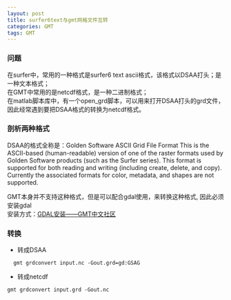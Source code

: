 ```yaml
---
layout: post
title: surfer6text与gmt网格文件互转
categories: GMT
tags: GMT
---
```


### 问题
在surfer中，常用的一种格式是surfer6 text ascii格式，该格式以DSAA打头；是一种文本格式；   
在GMT中常用的是netcdf格式，是一种二进制格式；  
在matlab脚本库中，有一个open_grd脚本，可以用来打开DSAA打头的grd文件，因此经常遇到要把DSAA格式的转换为netcdf格式。

### 剖析两种格式
DSAA的格式全称是：Golden Software ASCII Grid File Format
This is the ASCII-based (human-readable) version of one of the raster formats used by Golden Software products (such as the Surfer series). This format is supported for both reading and writing (including create, delete, and copy). Currently the associated formats for color, metadata, and shapes are not supported.

GMT本身并不支持这种格式，但是可以配合gdal使用，来转换这种格式, 因此必须安装gdal  
安装方式：[GDAL安装——GMT中文社区](https://gmt-china.org/blog/gdal-ogr/)

### 转换
- 转成DSAA
```shell
  gmt grdconvert input.nc -Gout.grd=gd:GSAG
```


- 转成netcdf
```shell
gmt grdconvert input.grd -Gout.nc
```
